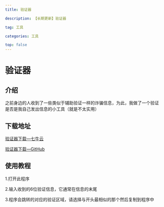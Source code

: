 ```yaml
---
title: 验证器

description: 【长期更新】验证器

tag: 工具

categories: 工具

top: false
---
```


# 验证器

## 介绍

之前身边的人收到了一些类似于辅助验证一样的诈骗信息，为此，我做了一个验证是否是我自己发出信息的小工具（就是不太实用）

## 下载地址

[验证器下载—七牛云](https://myncdw.top/%E9%AA%8C%E8%AF%81%E5%99%A8/%E9%AA%8C%E8%AF%81%E7%B3%BB%E7%BB%9F1.1.4.zip)

[验证器下载—GitHub](https://github.com/myncdw/Personal_authenticator/releases)

## 使用教程

1.打开此程序

2.输入收到的6位验证信息，它通常在信息的末尾

3.程序会跳转的对应的验证区域，请选择与开头最相似的那个然后复制到程序中
